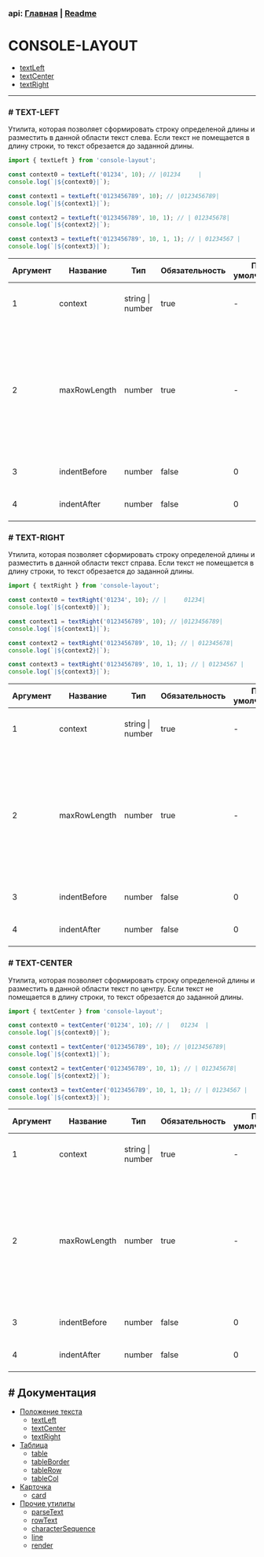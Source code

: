 ### api: [Главная](./../../README.md) | [Readme](./../README-RU.md)

# CONSOLE-LAYOUT

- [textLeft](./TEXT-ALIGN-RU.md#-text-left)
- [textCenter](./TEXT-ALIGN-RU.md#-text-center)
- [textRight](./TEXT-ALIGN-RU.md#-text-right)

---

### # TEXT-LEFT

Утилита, которая позволяет сформировать строку определеной длины и разместить в данной области текст слева. Если текст не помещается в длину строки, то текст обрезается до заданной длины.

```ts
import { textLeft } from 'console-layout';

const context0 = textLeft('01234', 10); // |01234     |
console.log(`|${context0}|`);

const context1 = textLeft('0123456789', 10); // |0123456789|
console.log(`|${context1}|`);

const context2 = textLeft('0123456789', 10, 1); // | 012345678|
console.log(`|${context2}|`);

const context3 = textLeft('0123456789', 10, 1, 1); // | 01234567 |
console.log(`|${context3}|`);
```

| Аргумент | Название     | Тип              | Обязательность | По умолчанию | Описание                                                                                                                                 |
| -------- | ------------ | ---------------- | -------------- | ------------ | ---------------------------------------------------------------------------------------------------------------------------------------- |
| 1        | context      | string \| number | true           | -            | текст, который надо разместить, в строке                                                                                                 |
| 2        | maxRowLength | number           | true           | -            | формирует строку определенной длины, на которой размещается текст. Если текст не помещаетcя, то обрезается результат до указанной длины. |
| 3        | indentBefore | number           | false          | 0            | дополнительный отступ перед текстом                                                                                                      |
| 4        | indentAfter  | number           | false          | 0            | дополнительный отступ после текстом                                                                                                      |

### # TEXT-RIGHT

Утилита, которая позволяет сформировать строку определеной длины и разместить в данной области текст справа. Если текст не помещается в длину строки, то текст обрезается до заданной длины.

```ts
import { textRight } from 'console-layout';

const context0 = textRight('01234', 10); // |     01234|
console.log(`|${context0}|`);

const context1 = textRight('0123456789', 10); // |0123456789|
console.log(`|${context1}|`);

const context2 = textRight('0123456789', 10, 1); // | 012345678|
console.log(`|${context2}|`);

const context3 = textRight('0123456789', 10, 1, 1); // | 01234567 |
console.log(`|${context3}|`);
```

| Аргумент | Название     | Тип              | Обязательность | По умолчанию | Описание                                                                                                                                 |
| -------- | ------------ | ---------------- | -------------- | ------------ | ---------------------------------------------------------------------------------------------------------------------------------------- |
| 1        | context      | string \| number | true           | -            | текст, который надо разместить, в строке                                                                                                 |
| 2        | maxRowLength | number           | true           | -            | формирует строку определенной длины, на которой размещается текст. Если текст не помещаетcя, то обрезается результат до указанной длины. |
| 3        | indentBefore | number           | false          | 0            | дополнительный отступ перед текстом                                                                                                      |
| 4        | indentAfter  | number           | false          | 0            | дополнительный отступ после текстом                                                                                                      |

### # TEXT-CENTER

Утилита, которая позволяет сформировать строку определеной длины и разместить в данной области текст по центру. Если текст не помещается в длину строки, то текст обрезается до заданной длины.

```ts
import { textCenter } from 'console-layout';

const context0 = textCenter('01234', 10); // |   01234  |
console.log(`|${context0}|`);

const context1 = textCenter('0123456789', 10); // |0123456789|
console.log(`|${context1}|`);

const context2 = textCenter('0123456789', 10, 1); // | 012345678|
console.log(`|${context2}|`);

const context3 = textCenter('0123456789', 10, 1, 1); // | 01234567 |
console.log(`|${context3}|`);
```

| Аргумент | Название     | Тип              | Обязательность | По умолчанию | Описание                                                                                                                                 |
| -------- | ------------ | ---------------- | -------------- | ------------ | ---------------------------------------------------------------------------------------------------------------------------------------- |
| 1        | context      | string \| number | true           | -            | текст, который надо разместить, в строке                                                                                                 |
| 2        | maxRowLength | number           | true           | -            | формирует строку определенной длины, на которой размещается текст. Если текст не помещаетcя, то обрезается результат до указанной длины. |
| 3        | indentBefore | number           | false          | 0            | дополнительный отступ перед текстом                                                                                                      |
| 4        | indentAfter  | number           | false          | 0            | дополнительный отступ после текстом                                                                                                      |

## # Документация

- [Положение текста](./TEXT-ALIGN-RU.md)
  - [textLeft](./TEXT-ALIGN-RU.md#-text-left)
  - [textCenter](./TEXT-ALIGN-RU.md#-text-center)
  - [textRight](./TEXT-ALIGN-RU.md#-text-right)
- [Таблица](./TABLE-RU.md)
  - [table](./TABLE-RU.md#-table)
  - [tableBorder](./TABLE-RU.md#-table-border)
  - [tableRow](./TABLE-RU.md#-table-row)
  - [tableCol](./TABLE-RU.md#-table-col)
- [Карточка](./CARD-RU.md)
  - [card](./CARD-RU.md#-card)
- [Прочие утилиты](./OTHER-RU.md)
  - [parseText](./OTHER-RU.md#-parse-text)
  - [rowText](./OTHER-RU.md#-row-text)
  - [characterSequence](./OTHER-RU.md#-character-sequence)
  - [line](./OTHER-RU.md#-line)
  - [render](./OTHER-RU.md#-render)

